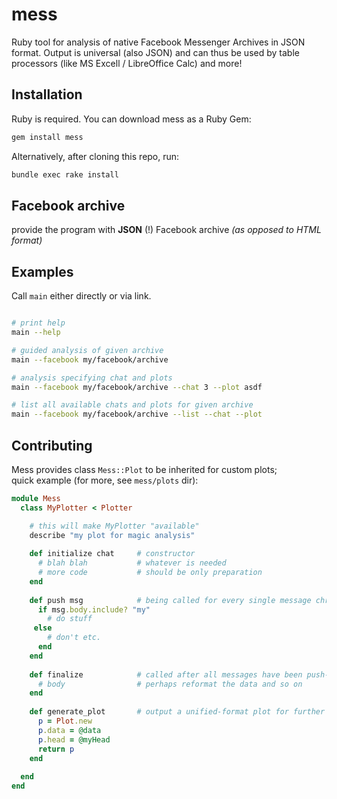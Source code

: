 # mess

Ruby tool for analysis of native Facebook Messenger Archives in JSON format. Output is universal (also JSON) and can thus be used by table processors (like MS Excell / LibreOffice Calc) and more!

## Installation
Ruby is required. You can download mess as a Ruby Gem:
```bash
gem install mess
```
Alternatively, after cloning this repo, run:
```bash
bundle exec rake install
```

## Facebook archive
provide the program with **JSON** (!) Facebook archive _(as opposed to HTML format)_

## Examples
Call `main` either directly or via link.
```bash

# print help
main --help 

# guided analysis of given archive
main --facebook my/facebook/archive

# analysis specifying chat and plots
main --facebook my/facebook/archive --chat 3 --plot asdf

# list all available chats and plots for given archive
main --facebook my/facebook/archive --list --chat --plot

```

## Contributing
Mess provides class `Mess::Plot` to be inherited for custom plots; \
quick example (for more, see `mess/plots` dir):
```ruby
module Mess
  class MyPlotter < Plotter

    # this will make MyPlotter "available"
    describe "my plot for magic analysis"
  
    def initialize chat     # constructor
      # blah blah           # whatever is needed
      # more code           # should be only preparation
    end
  
    def push msg            # being called for every single message chronologically
      if msg.body.include? "my"
        # do stuff
     else
        # don't etc.
      end
    end
  
    def finalize            # called after all messages have been push-ed
      # body                # perhaps reformat the data and so on
    end
    
    def generate_plot       # output a unified-format plot for further manipulation
      p = Plot.new
      p.data = @data
      p.head = @myHead
      return p
    end
  
  end
end 
```
